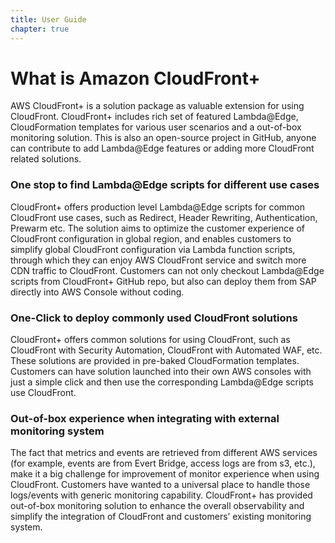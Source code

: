 ```yaml
---
title: User Guide
chapter: true
---
```


# What is Amazon CloudFront+ 

AWS CloudFront+ is a solution package as valuable extension for using CloudFront. CloudFront+ includes rich set of featured Lambda@Edge, CloudFormation templates for various user scenarios and a out-of-box monitoring solution. This is also an open-source project in GitHub, anyone can contribute to add Lambda@Edge features or adding more CloudFront related solutions.

### One stop to find Lambda@Edge scripts for different use cases

CloudFront+ offers production level Lambda@Edge scripts for common CloudFront use cases, such as Redirect, Header Rewriting, Authentication, Prewarm etc. The solution aims to optimize the customer experience of CloudFront configuration in global region, and enables customers to simplify global CloudFront configuration via Lambda function scripts, through which they can enjoy AWS CloudFront service and switch more CDN traffic to CloudFront. Customers can not only checkout Lambda@Edge scripts from CloudFront+ GitHub repo, but also can deploy them from SAP directly into AWS Console without coding.

### One-Click to deploy commonly used CloudFront solutions

CloudFront+ offers common solutions for using CloudFront, such as CloudFront with Security Automation, CloudFront with Automated WAF, etc. These solutions are provided in pre-baked CloudFormation templates. Customers can have solution launched into their own AWS consoles with just a simple click and then use the corresponding Lambda@Edge scripts use CloudFront.

### Out-of-box experience when integrating with external monitoring system

The fact that metrics and events are retrieved from different AWS services (for example, events are from Evert Bridge, access logs are from s3, etc.), make it a big challenge for improvement of monitor experience when using CloudFront. Customers have wanted to a universal place to handle those logs/events with generic monitoring capability. CloudFront+ has provided out-of-box monitoring solution to enhance the overall observability and simplify the integration of CloudFront and customers’ existing monitoring system.

